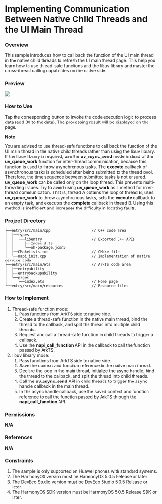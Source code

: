 # Implementing Communication Between Native Child Threads and the UI Main Thread

### Overview

This sample introduces how to call back the function of the UI main thread in the native child threads to refresh the UI main thread page. This help you learn how to use thread-safe functions and the libuv library and master the cross-thread calling capabilities on the native side.

### Preview
![](screenshots/device/NativeSub_MainThreadComm_EN.gif)

### How to Use

Tap the corresponding button to invoke the code execution logic to process data (add 30 to the data). The processing result will be displayed on the page.

**Note**

You are advised to use thread-safe functions to call back the function of the UI main thread in the native child threads rather than using the libuv library. If the libuv library is required, use the **uv_async_send** mode instead of the **uv_queue_work** function for inter-thread communication, because this function is used to throw asynchronous tasks. The **execute** callback of asynchronous tasks is scheduled after being submitted to the thread pool. Therefore, the time sequence between submitted tasks is not ensured. **uv_queue_work** can be called only on the loop thread. This prevents multi-threading issues. Try to avoid using **uv_queue_work** as a method for inter-thread communication. That is, thread A obtains the loop of thread B, uses **uv_queue_work** to throw asynchronous tasks, sets the **execute** callback to an empty task, and executes the **complete** callback in thread B. Using this method is inefficient and increases the difficulty in locating faults.

### Project Directory
```
├──entry/src/main/cpp                   // C++ code area
│  ├──types
│  │  └──libentry                       // Exported C++ APIs
│  │     ├──Index.d.ts
│  │     └──oh-package.josn5
│  ├──CMakeLists.txt                    // CMake file
│  └──napi_init.cpp                     // Implementation of native service code
├──entry/src/main/ets                   // ArkTS code area
│  ├──entryability
│  ├──entrybackupability
│  └──pages
│     └──index.ets                      // Home page
└──entry/src/main/resources             // Resource files
```

### How to Implement

1. Thread-safe function mode:
   1. Pass functions from ArkTS side to native side.
   2. Create a thread-safe function in the native main thread, bind the thread to the callback, and split the thread into multiple child threads.
   3. Request and call a thread-safe function in child threads to trigger a callback.
   4. Use the **napi_call_function** API in the callback to call the function passed by ArkTS.
2. libuv library mode:
   1. Pass functions from ArkTS side to native side.
   2. Save the context and function reference in the native main thread.
   3. Declare the loop in the main thread, initialize the async handle, bind the thread to the callback, and split the thread into child threads.
   4. Call the **uv_async_send** API in child threads to trigger the async handle callback in the main thread.
   5. In the async handle callback, use the saved context and function reference to call the function passed by ArkTS through the **napi_call_function** API.

### Permissions

**N/A**

### References

**N/A**

### Constraints

1. The sample is only supported on Huawei phones with standard systems.
2. The HarmonyOS version must be HarmonyOS 5.0.5 Release or later.
3. The DevEco Studio version must be DevEco Studio 5.0.5 Release or later.
4. The HarmonyOS SDK version must be HarmonyOS 5.0.5 Release SDK or later.